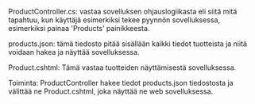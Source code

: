 ProductController.cs: vastaa sovelluksen ohjauslogiikasta eli siitä mitä tapahtuu, kun käyttäjä esimerkiksi tekee pyynnön sovelluksessa, esimerkiksi painaa 'Products' painikkeesta.

products.json: tämä tiedosto pitää sisällään kaikki tiedot tuotteista ja niitä voidaan hakea ja näyttää sovelluksessa.

Product.cshtml: Tämä vastaa tuotteiden näyttämisestä sovelluksessa.

Toiminta: ProductController hakee tiedot products.json tiedostosta ja välittää ne Product.cshtml, joka näyttää ne web sovelluksessa.
